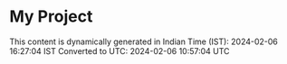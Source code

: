 # My Project

This content is dynamically generated in Indian Time (IST): 2024-02-06 16:27:04 IST
Converted to UTC: 2024-02-06 10:57:04 UTC
